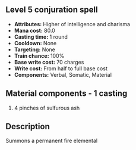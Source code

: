 ## Level 5 conjuration spell

- **Attributes:** Higher of intelligence and charisma
- **Mana cost:** 80.0
- **Casting time:** 1 round
- **Cooldown:** None
- **Targeting:** None
- **Train chance:** 100%
- **Base write cost:** 70 charges
- **Write cost:** From half to full base cost
- **Components:** Verbal, Somatic, Material

## Material components - 1 casting

1. 4 pinches of sulfurous ash

## Description

Summons a permanent fire elemental
